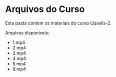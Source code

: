 # Arquivos do Curso

Esta pasta contém os materiais do curso Upsells-2.

Arquivos disponíveis:
- 1.mp4
- 2.mp4
- 3.mp4
- 4.mp4
- 5.mp4
- 6.mp4